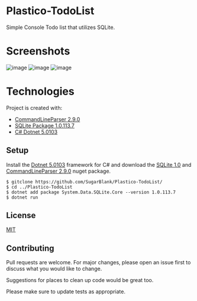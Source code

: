 # Plastico-TodoList
Simple Console Todo list that utilizes SQLite.

# Screenshots
![image](https://user-images.githubusercontent.com/64178604/112048481-d72bfd80-8b24-11eb-8b79-c39b34e4a328.png)
![image](https://user-images.githubusercontent.com/64178604/112049182-aa2c1a80-8b25-11eb-9e2f-b47241265cde.png)
![image](https://user-images.githubusercontent.com/64178604/112049249-bf08ae00-8b25-11eb-89d3-02de41ae54f3.png)

# Technologies
Project is created with:
* [CommandLineParser 2.9.0](https://www.nuget.org/packages/CommandLineParser/2.9.0-preview1)
* [SQLite Package 1.0.113.7](https://www.nuget.org/packages/System.Data.SQLite/)
* [C# Dotnet 5.0103](https://dotnet.microsoft.com/)

## Setup
Install the [Dotnet 5.0103](https://dotnet.microsoft.com/) framework for C# and download the [SQLite 1.0](https://www.nuget.org/packages/System.Data.SQLite/)  and [CommandLineParser 2.9.0](https://www.nuget.org/packages/CommandLineParser/2.9.0-preview1) nuget package.
```
$ gitclone https://github.com/SugarBlank/Plastico-TodoList/
$ cd ../Plastico-TodoList
$ dotnet add package System.Data.SQLite.Core --version 1.0.113.7
$ dotnet run
```

## License
[MIT](https://choosealicense.com/licenses/mit/)

## Contributing
Pull requests are welcome. For major changes, please open an issue first to discuss what you would like to change.

Suggestions for places to clean up code would be great too.

Please make sure to update tests as appropriate.
